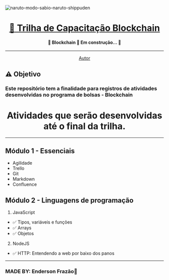 ![naruto-modo-sabio-naruto-shippuden](https://user-images.githubusercontent.com/40265254/148495053-074523e6-01d3-4960-ac0e-96e7ab54c22d.gif)


<h1 align="center"> 
<a href= "https://github.com/EndersonF/trilha-de-capacitacao-blockchain">🔗 Trilha de Capacitação Blockchain</a>
</h1>

<h4 align="center"> 
	🚧  Blockchain 🚀 Em construção...  🚧
</h4>

---

<p align="center">
 <a href="https://github.com/EndersonF" target="_blank"> Autor</a>
</p>

## ⚠️ Objetivo
### **Este repositório tem a finalidade para registros de atividades desenvolvidas no programa de bolsas - Blockchain**
<h1 align="center"><strong>Atividades que serão desenvolvidas até o final da trilha.</strong>
</h1>

---

## Módulo 1 - Essenciais
- Agilidade
- Trello
- Git
- Markdown
- Confluence

## Módulo 2 - Linguagens de programação
1. JavaScript
- ✅ Tipos, variáveis e funções
- ✅ Arrays
- ✅ Objetos

2. NodeJS
- ✅ HTTP: Entendendo a web por baixo dos panos

---

### MADE BY: **Enderson Frazão🤟**
